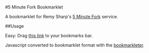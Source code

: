 #5 Minute Fork Bookmarklet

A bookmarklet for Remy Sharp's [5 Minute Fork](http://5minfork.com) service.

##Usage

Easy: Drag [this link](javascript:(function()%7Bif(document.URL.indexOf(%22https://github.com%22)%3E%3D0)%7Bwindow.location.href%3Dwindow.location.href.replace(%22https://github.com%22,%22http://5minfork.com%22)%3B%7Delse%7Balert(%22Not%20a%20valid%20GitHub%20repo%22)%3B%7D%7D)()%3B) to your bookmarks bar.

Javascript converted to bookmarklet format with the [bookmarkleter](http://chris.zarate.org/bookmarkleter).